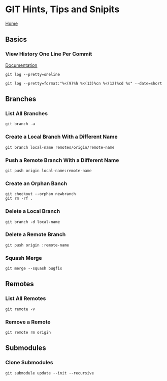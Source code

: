 # GIT Hints, Tips and Snipits

[Home](index.md)

## Basics

### View History One Line Per Commit

[Documentation](https://git-scm.com/book/en/v2/Git-Basics-Viewing-the-Commit-History)

```
git log --pretty=oneline
```

```
git log --pretty=format:"%<(9)%h %<(13)%cn %<(12)%cd %s" --date=short
```

## Branches

### List All Branches

```
git branch -a
```

### Create a Local Branch With a Different Name

```
git branch local-name remotes/origin/remote-name
```

### Push a Remote Branch With a Different Name

```
git push origin local-name:remote-name
```

### Create an Orphan Banch

```
git checkout --orphan newbranch
git rm -rf .
```

### Delete a Local Branch

```
git branch -d local-name
```

### Delete a Remote Branch

```
git push origin :remote-name
```

### Squash Merge

```
git merge --squash bugfix
```

## Remotes

### List All Remotes

```
git remote -v
```

### Remove a Remote

```
git remote rm origin
```

## Submodules

### Clone Submodules

```
git submodule update --init --recursive
```
